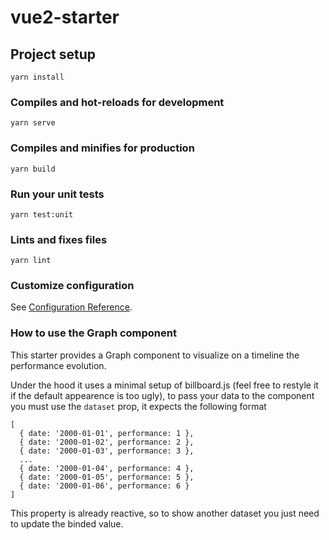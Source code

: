 # vue2-starter

## Project setup
```
yarn install
```

### Compiles and hot-reloads for development
```
yarn serve
```

### Compiles and minifies for production
```
yarn build
```

### Run your unit tests
```
yarn test:unit
```

### Lints and fixes files
```
yarn lint
```

### Customize configuration
See [Configuration Reference](https://cli.vuejs.org/config/).

### How to use the Graph component
This starter provides a Graph component to visualize on a timeline the performance evolution.

Under the hood it uses a minimal setup of billboard.js (feel free to restyle it if the default appearence is too ugly), to pass your data to the component you must use the `dataset` prop, it expects the following format
```
[
  { date: '2000-01-01', performance: 1 },
  { date: '2000-01-02', performance: 2 },
  { date: '2000-01-03', performance: 3 },
  ...
  { date: '2000-01-04', performance: 4 },
  { date: '2000-01-05', performance: 5 },
  { date: '2000-01-06', performance: 6 }
]
```
This property is already reactive, so to show another dataset you just need to update the binded value.
